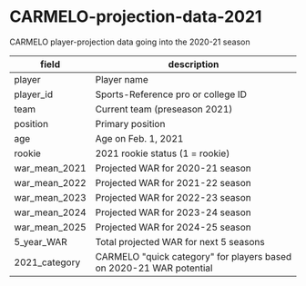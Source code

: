 # CARMELO-projection-data-2021
CARMELO player-projection data going into the 2020-21 season


|     field     |                             description                             |
|---------------|---------------------------------------------------------------------|
| player        | Player name                                                         |
| player_id     | Sports-Reference pro or college ID                                  |
| team          | Current team (preseason 2021)                                       |
| position      | Primary position                                                    |
| age           | Age on Feb. 1, 2021                                                 |
| rookie        | 2021 rookie status (1 = rookie)                                     |
| war_mean_2021 | Projected WAR for 2020-21 season                                    |
| war_mean_2022 | Projected WAR for 2021-22 season                                    |
| war_mean_2023 | Projected WAR for 2022-23 season                                    |
| war_mean_2024 | Projected WAR for 2023-24 season                                    |
| war_mean_2025 | Projected WAR for 2024-25 season                                    |
| 5_year_WAR    | Total projected WAR for next 5 seasons                              |
| 2021_category | CARMELO "quick category" for players based on 2020-21 WAR potential |

